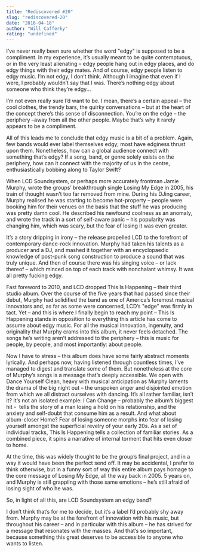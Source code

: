 ```yaml
---
title: "Rediscovered #20"
slug: "rediscovered-20"
date: "2016-04-18"
author: "Will Cafferky"
rating: "undefined"
---
```


I’ve never really been sure whether the word "edgy" is supposed to be a compliment. In my experience, it’s usually meant to be quite contemptuous, or in the very least alienating – edgy people hang out in edgy places, and do edgy things with their edgy mates. And of course, edgy people listen to edgy music. I’m not edgy, I don’t think. Although I imagine that even if I were, I probably wouldn’t say that I was. There’s nothing edgy about someone who think they’re edgy...

I’m not even really sure I’d want to be. I mean, there’s a certain appeal – the cool clothes, the trendy bars, the quirky conversations – but at the heart of the concept there’s this sense of disconnection. You’re on the edge – the periphery –away from all the other people. Maybe that’s why it rarely appears to be a compliment.

All of this leads me to conclude that edgy music is a bit of a problem. Again, few bands would ever label themselves edgy; most have edginess thrust upon them. Nonetheless, how can a global audience connect with something that’s edgy? If a song, band, or genre solely exists on the periphery, how can it connect with the majority of us in the centre, enthusiastically bobbing along to Taylor Swift?

When LCD Soundsystem, or perhaps more accurately frontman Jamie Murphy, wrote the groups’ breakthrough single Losing My Edge in 2005, his train of thought wasn’t too far removed from mine. During his DJing career, Murphy realised he was starting to become hot-property – people were booking him for their venues on the basis that the stuff he was producing was pretty damn cool. He described his newfound coolness as an anomaly, and wrote the track in a sort of self-aware panic – his popularity was changing him, which was scary, but the fear of losing it was even greater.

It’s a story dripping in irony – the release propelled LCD to the forefront of contemporary dance-rock innovation. Murphy had taken his talents as a producer and a DJ, and mashed it together with an encyclopaedic knowledge of post-punk song construction to produce a sound that was truly unique. And then of course there was his singing voice – or lack thereof – which minced on top of each track with nonchalant whimsy. It was all pretty fucking edgy.

Fast foreword to 2010, and LCD dropped This Is Happening – their third studio album. Over the course of the five years that had passed since their debut, Murphy had solidified the band as one of America’s foremost musical innovators and, as far as some were concerned, LCD’s "edge" was firmly in tact. Yet – and this is where I finally begin to reach my point – This Is Happening stands in opposition to everything this article has come to assume about edgy music. For all the musical innovation, ingenuity, and originality that Murphy crams into this album, it never feels detached. The songs he’s writing aren’t addressed to the periphery – this is music for people, by people, and most importantly: about people.

Now I have to stress – this album does have some fairly abstract moments lyrically. And perhaps now, having listened through countless times, I’ve managed to digest and translate some of them. But nonetheless at the core of Murphy’s songs is a message that’s deeply accessible. We open with Dance Yourself Clean, heavy with musical anticipation as Murphy laments the drama of the big night out – the unspoken anger and disjointed emotion from which we all distract ourselves with dancing. It’s all rather familiar, isn’t it? It’s not an isolated example: I Can Change – probably the album’s biggest hit -  tells the story of a man losing a hold on his relationship, and the anxiety and self-doubt that consume him as a result. And what about album-closer Home? Fear of losing someone morphs into fear of losing yourself amongst the superficial revelry of your early 20s. As a set of individual tracks, This Is Happening tells a collection of familiar stories. As a combined piece, it spins a narrative of internal torment that hits even closer to home.

At the time, this was widely thought to be the group’s final project, and in a way it would have been the perfect send off. It may be accidental, I prefer to think otherwise, but in a funny sort of way this entire album pays homage to the core message of Losing My Edge, all the way back in 2005. 5 years on, and Murphy is still grappling with those same emotions – he’s still afraid of losing sight of who he was.

So, in light of all this, are LCD Soundsystem an edgy band?

I don’t think that’s for me to decide, but it’s a label I’d probably shy away from. Murphy may be at the forefront of innovation with his music, but throughout his career – and in particular with this album – he has strived for a message that resonates with the masses. And that’s so important, because something this great deserves to be accessible to anyone who wants to listen.
